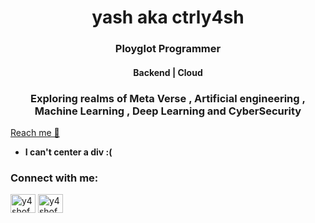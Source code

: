 

<h1 align="center">yash aka ctrly4sh</h1>
<h3 align="center">Ployglot Programmer </h3>
<h4 align="center">Backend | Cloud </h4>
<h3 align="center">Exploring realms of Meta Verse , Artificial engineering  , Machine Learning , Deep Learning and CyberSecurity</h3>
  
<a href="mailto:y4sh.dev@gmail.com">Reach me 📩</a></br>

- **I can't center a div :(**

<h3 align="left">Connect with me:</h3>
<p align="left">
<a href="https://twitter.com/y4shofc" target="blank"><img align="center" src="https://raw.githubusercontent.com/rahuldkjain/github-profile-readme-generator/master/src/images/icons/Social/twitter.svg" alt="y4shofc" height="30" width="40" /></a>
<a href="https://instagram.com/y4shofc" target="blank"><img align="center" src="https://raw.githubusercontent.com/rahuldkjain/github-profile-readme-generator/master/src/images/icons/Social/instagram.svg" alt="y4shofc" height="30" width="40" /></a>
</p>

